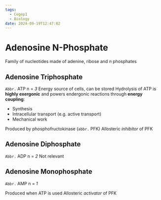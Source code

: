 ```yaml
---
tags:
  - Cegep1
  - Biology
date: 2024-09-19T12:47:02
---
```


# Adenosine N-Phosphate

Family of nucleotides made of adenine, ribose and *n* phosphates

## Adenosine Triphosphate

`Abbr.` ATP
n = *3*
Energy source of cells, can be stored
Hydrolysis of ATP is **highly exergonic** and powers endergonic reactions through **energy coupling**:

- Synthesis
- Intracellular transport (e.g. active transport)
- Mechanical work

Produced by phosphofructokinase (`abbr.` PFK)
Allosteric *inhibitor* of PFK

## Adenosine Diphosphate

`Abbr.` ADP
n = *2*
Not relevant

## Adenosine Monophosphate

`Abbr.` AMP
n = *1*

Produced when ATP is used
Allosteric *activator* of PFK